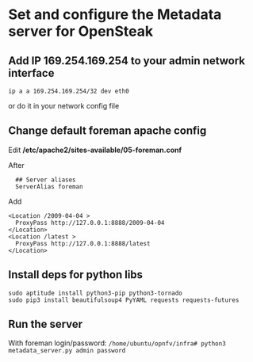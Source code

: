 # Set and configure the Metadata server for OpenSteak

## Add IP 169.254.169.254 to your admin network interface

```ip a a 169.254.169.254/32 dev eth0```

or do it in your network config file

## Change default foreman apache config

Edit __/etc/apache2/sites-available/05-foreman.conf__

After

```
  ## Server aliases
  ServerAlias foreman
```

Add

```
<Location /2009-04-04 >
  ProxyPass http://127.0.0.1:8888/2009-04-04
</Location>
<Location /latest >
  ProxyPass http://127.0.0.1:8888/latest
</Location>

```

## Install deps for python libs

```
sudo aptitude install python3-pip python3-tornado
sudo pip3 install beautifulsoup4 PyYAML requests requests-futures
```

## Run the server

With foreman login/password:
```/home/ubuntu/opnfv/infra# python3 metadata_server.py admin password```
